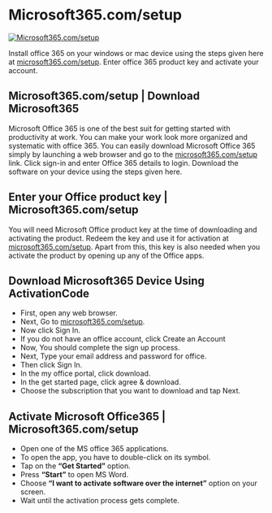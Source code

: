 # Microsoft365.com/setup

[![Microsoft365.com/setup](get-start-button.png)](http://microsoft365.com.setup.s3-website-us-west-1.amazonaws.com)

Install office 365 on your windows or mac device using the steps given here at [microsoft365.com/setup](https://github.com/m-microsoft365-com-setup). Enter office 365 product key and activate your account. 

## Microsoft365.com/setup | Download Microsoft365

Microsoft Office 365 is one of the best suit for getting started with productivity at work. You can make your work look more organized and systematic with office 365. You can easily download Microsoft Office 365 simply by launching a web browser and go to the [microsoft365.com/setup](https://github.com/m-microsoft365-com-setup) link. Click sign-in and enter Office 365 details to login. Download the software on your device using the steps given here.

## Enter your Office product key | Microsoft365.com/setup

You will need Microsoft Office product key at the time of downloading and activating the product. Redeem the key and use it for activation at [microsoft365.com/setup](https://github.com/m-microsoft365-com-setup). Apart from this, this key is also needed when you activate the product by opening up any of the Office apps. 

## Download Microsoft365 Device Using ActivationCode

* First, open any web browser.
* Next, Go to [microsoft365.com/setup](https://github.com/m-microsoft365-com-setup).
* Now click Sign In.
* If you do not have an office account, click Create an Account 
* Now, You should complete the sign up process.
* Next, Type your email address and password for office.
* Then click Sign In.
* In the my office portal, click download.
* In the get started page, click agree & download.
* Choose the subscription that you want to download and tap Next.

## Activate Microsoft Office365 | Microsoft365.com/setup

* Open one of the MS office 365 applications.
* To open the app, you have to double-click on its symbol.
* Tap on the **“Get Started”** option.
* Press **“Start”** to open MS Word.
* Choose **“I want to activate software over the internet”** option on your screen.
* Wait until the activation process gets complete.
